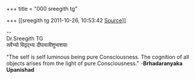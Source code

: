 +++
title = "000 sreegith tg"

+++
[[sreegith tg	2011-10-26, 10:53:42 [Source](https://groups.google.com/g/bvparishat/c/52-cEXjtbs8)]]



  
  
--  
Dr.Sreegith TG  
सर्वेभ्यो विद्वद्भ्यः दीपावलीशुभाशयाः  

"The self is self luminous being pure Consciousness. The cognition of all objects arises from the light of pure Consciousness." -**Brhadaranyaka Upanishad**

  

